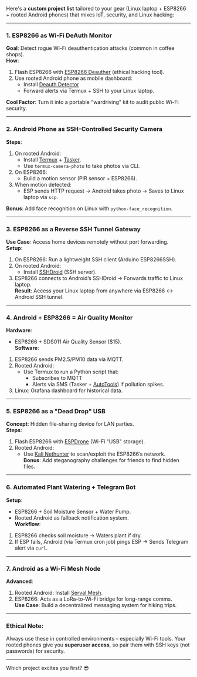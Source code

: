 
Here's a **custom project list** tailored to your gear (Linux laptop + ESP8266 + rooted Android phones) that mixes IoT, security, and Linux hacking:

---

### **1. ESP8266 as Wi-Fi DeAuth Monitor**
**Goal**: Detect rogue Wi-Fi deauthentication attacks (common in coffee shops).  
**How**:  
1. Flash ESP8266 with [ESP8266 Deauther](https://github.com/SpacehuhnTech/esp8266_deauther) (ethical hacking tool).  
2. Use rooted Android phone as mobile dashboard:  
   - Install [Deauth Detector](https://play.google.com/store/apps/details?id=com.programmer254.DeauthDetector)  
   - Forward alerts via Termux + SSH to your Linux laptop.  

**Cool Factor**: Turn it into a portable "wardriving" kit to audit public Wi-Fi security.

---

### **2. Android Phone as SSH-Controlled Security Camera**
**Steps**:  
1. On rooted Android:  
   - Install [Termux](https://termux.com/) + [Tasker](https://tasker.joaoapps.com/).  
   - Use `termux-camera-photo` to take photos via CLI.  
2. On ESP8266:  
   - Build a motion sensor (PIR sensor + ESP8266).  
3. When motion detected:  
   - ESP sends HTTP request → Android takes photo → Saves to Linux laptop via `scp`.  

**Bonus**: Add face recognition on Linux with `python-face_recognition`.

---

### **3. ESP8266 as a Reverse SSH Tunnel Gateway**  
**Use Case**: Access home devices remotely without port forwarding.  
**Setup**:  
1. On ESP8266: Run a lightweight SSH client (Arduino ESP8266SSH).  
2. On rooted Android:  
   - Install [SSHDroid](https://play.google.com/store/apps/details?id=berserker.android.apps.sshdroid) (SSH server).  
3. ESP8266 connects to Android’s SSHDroid → Forwards traffic to Linux laptop.  
**Result**: Access your Linux laptop from anywhere via ESP8266 ↔ Android SSH tunnel.

---

### **4. Android + ESP8266 = Air Quality Monitor**  
**Hardware**:  
- ESP8266 + SDS011 Air Quality Sensor ($15).  
**Software**:  
1. ESP8266 sends PM2.5/PM10 data via MQTT.  
2. Rooted Android:  
   - Use Termux to run a Python script that:  
     - Subscribes to MQTT  
     - Alerts via SMS (Tasker + [AutoTools](https://tasker.joaoapps.com/userguide/en/autotools.html)) if pollution spikes.  
3. Linux: Grafana dashboard for historical data.  

---

### **5. ESP8266 as a "Dead Drop" USB**  
**Concept**: Hidden file-sharing device for LAN parties.  
**Steps**:  
1. Flash ESP8266 with [ESPDrone](https://github.com/Jeija/espdrone) (Wi-Fi "USB" storage).  
2. Rooted Android:  
   - Use [Kali Nethunter](https://www.kali.org/docs/nethunter/) to scan/exploit the ESP8266’s network.  
**Bonus**: Add steganography challenges for friends to find hidden files.

---

### **6. Automated Plant Watering + Telegram Bot**  
**Setup**:  
- ESP8266 + Soil Moisture Sensor + Water Pump.  
- Rooted Android as fallback notification system.  
**Workflow**:  
1. ESP8266 checks soil moisture → Waters plant if dry.  
2. If ESP fails, Android (via Termux cron job) pings ESP → Sends Telegram alert via `curl`.  

---

### **7. Android as a Wi-Fi Mesh Node**  
**Advanced**:  
1. Rooted Android: Install [Serval Mesh](http://www.servalproject.org/).  
2. ESP8266: Acts as a LoRa-to-Wi-Fi bridge for long-range comms.  
**Use Case**: Build a decentralized messaging system for hiking trips.

---

### **Ethical Note**:  
Always use these in controlled environments – especially Wi-Fi tools. Your rooted phones give you **superuser access**, so pair them with SSH keys (not passwords) for security.

---

Which project excites you first? 😎